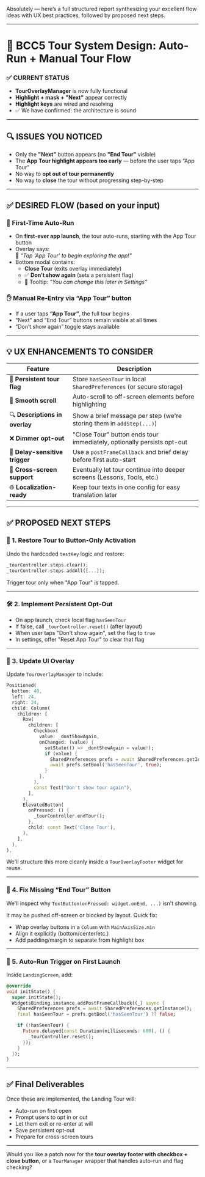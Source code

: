 Absolutely — here’s a full structured report synthesizing your excellent flow ideas with UX best practices, followed by proposed next steps.

---

# 🧭 **BCC5 Tour System Design: Auto-Run + Manual Tour Flow**

### ✅ CURRENT STATUS

- **TourOverlayManager** is now fully functional
- **Highlight + mask + "Next"** appear correctly
- **Highlight keys** are wired and resolving
- ✅ We have confirmed: the architecture is sound

---

## 🔍 ISSUES YOU NOTICED

- Only the **"Next"** button appears (no **"End Tour"** visible)
- The **App Tour highlight appears too early** — before the user taps “App Tour”
- No way to **opt out of tour permanently**
- No way to **close** the tour without progressing step-by-step

---

## ✅ DESIRED FLOW (based on your input)

### 🔄 First-Time Auto-Run

- On **first-ever app launch**, the tour auto-runs, starting with the App Tour button
- Overlay says:  
  🧭 *"Tap 'App Tour' to begin exploring the app!"*
- Bottom modal contains:
  - **Close Tour** (exits overlay immediately)
  - ✅ **Don’t show again** (sets a persistent flag)
  - 🔧 Tooltip: *"You can change this later in Settings"*

### ✋ Manual Re-Entry via “App Tour” button

- If a user taps **“App Tour”**, the full tour begins
- “Next” and “End Tour” buttons remain visible at all times
- “Don’t show again” toggle stays available

---

## 💡 UX ENHANCEMENTS TO CONSIDER

| Feature                         | Description                                                                 |
|-------------------------------|-----------------------------------------------------------------------------|
| 🧠 **Persistent tour flag**    | Store `hasSeenTour` in local `SharedPreferences` (or secure storage)       |
| 🧊 **Smooth scroll**           | Auto-scroll to off-screen elements before highlighting                     |
| 🔍 **Descriptions in overlay** | Show a brief message per step (we're storing them in `addStep(...)`)       |
| ❌ **Dimmer opt-out**          | "Close Tour" button ends tour immediately, optionally persists opt-out     |
| 📌 **Delay-sensitive trigger** | Use a `postFrameCallback` and brief delay before first auto-start          |
| 🧩 **Cross-screen support**    | Eventually let tour continue into deeper screens (Lessons, Tools, etc.)    |
| 🌐 **Localization-ready**      | Keep tour texts in one config for easy translation later                    |

---

## ✅ PROPOSED NEXT STEPS

### 🔧 1. Restore Tour to Button-Only Activation

Undo the hardcoded `testKey` logic and restore:
```dart
_tourController.steps.clear();
_tourController.steps.addAll([...]);
```
Trigger tour only when "App Tour" is tapped.

---

### 🛠 2. Implement Persistent Opt-Out

- On app launch, check local flag `hasSeenTour`
- If false, call `_tourController.reset()` (after layout)
- When user taps "Don't show again", set the flag to `true`
- In settings, offer "Reset App Tour" to clear that flag

---

### 🧩 3. Update UI Overlay

Update `TourOverlayManager` to include:

```dart
Positioned(
  bottom: 40,
  left: 24,
  right: 24,
  child: Column(
    children: [
      Row(
        children: [
          Checkbox(
            value: _dontShowAgain,
            onChanged: (value) {
              setState(() => _dontShowAgain = value!);
              if (value) {
                SharedPreferences prefs = await SharedPreferences.getInstance();
                await prefs.setBool('hasSeenTour', true);
              }
            },
          ),
          const Text("Don't show tour again"),
        ],
      ),
      ElevatedButton(
        onPressed: () {
          _tourController.endTour();
        },
        child: const Text('Close Tour'),
      ),
    ],
  ),
),
```

We'll structure this more cleanly inside a `TourOverlayFooter` widget for reuse.

---

### 🧪 4. Fix Missing “End Tour” Button

We'll inspect why `TextButton(onPressed: widget.onEnd, ...)` isn't showing.

It may be pushed off-screen or blocked by layout. Quick fix:  
- Wrap overlay buttons in a `Column` with `MainAxisSize.min`
- Align it explicitly (bottom/center/etc.)
- Add padding/margin to separate from highlight box

---

### 🚀 5. Auto-Run Trigger on First Launch

Inside `LandingScreen`, add:

```dart
@override
void initState() {
  super.initState();
  WidgetsBinding.instance.addPostFrameCallback((_) async {
    SharedPreferences prefs = await SharedPreferences.getInstance();
    final hasSeenTour = prefs.getBool('hasSeenTour') ?? false;

    if (!hasSeenTour) {
      Future.delayed(const Duration(milliseconds: 600), () {
        _tourController.reset();
      });
    }
  });
}
```

---

## ✅ Final Deliverables

Once these are implemented, the Landing Tour will:

- Auto-run on first open
- Prompt users to opt in or out
- Let them exit or re-enter at will
- Save persistent opt-out
- Prepare for cross-screen tours

---

Would you like a patch now for the **tour overlay footer with checkbox + close button**, or a `TourManager` wrapper that handles auto-run and flag checking?